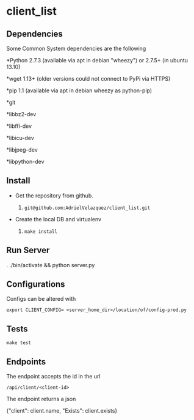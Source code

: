 client_list
===========

## Dependencies

Some Common System dependencies are the following

*Python 2.7.3 (available via apt in debian "wheezy") or 2.7.5+ (in ubuntu 13.10)

*wget 1.13+ (older versions could not connect to PyPi via HTTPS)

*pip 1.1 (available via apt in debian wheezy as python-pip)

*git

*libbz2-dev

*libffi-dev

*libicu-dev

*libjpeg-dev

*libpython-dev

## Install

* Get the repository from github.
	1. `git@github.com:AdrielVelazquez/client_list.git`

* Create the local DB and virtualenv
    1. `make install`

## Run Server

. ./bin/activate && python server.py

## Configurations

Configs can be altered with

`export CLIENT_CONFIG= <server_home_dir>/location/of/config-prod.py`

## Tests

`make test`

## Endpoints

The endpoint accepts the id in the url

`/api/client/<client-id>`

The endpoint returns a json

{"client": client.name, "Exists": client.exists}
